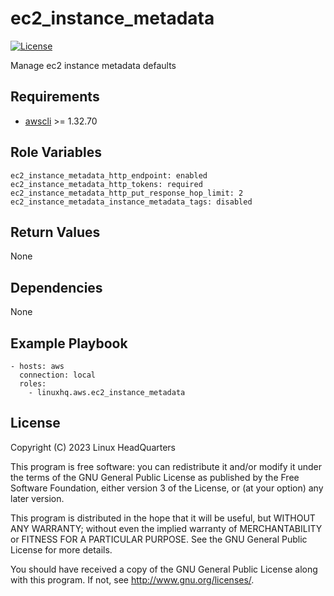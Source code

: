 # ec2\_instance\_metadata

[![License](https://img.shields.io/badge/license-GPLv3-lightgreen)](https://www.gnu.org/licenses/gpl-3.0.en.html#license-text)

Manage ec2 instance metadata defaults

## Requirements

* [awscli](https://pypi.org/project/awscli) >= 1.32.70

## Role Variables

    ec2_instance_metadata_http_endpoint: enabled
    ec2_instance_metadata_http_tokens: required
    ec2_instance_metadata_http_put_response_hop_limit: 2
    ec2_instance_metadata_instance_metadata_tags: disabled

## Return Values

None

## Dependencies

None

## Example Playbook

    - hosts: aws
      connection: local
      roles:
        - linuxhq.aws.ec2_instance_metadata

## License

Copyright (C) 2023 Linux HeadQuarters

This program is free software: you can redistribute it and/or modify
it under the terms of the GNU General Public License as published by
the Free Software Foundation, either version 3 of the License, or
(at your option) any later version.

This program is distributed in the hope that it will be useful,
but WITHOUT ANY WARRANTY; without even the implied warranty of
MERCHANTABILITY or FITNESS FOR A PARTICULAR PURPOSE. See the
GNU General Public License for more details.

You should have received a copy of the GNU General Public License
along with this program. If not, see <http://www.gnu.org/licenses/>.
